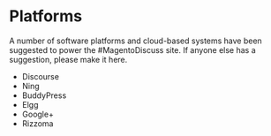 Platforms
=======

A number of software platforms and cloud-based systems have been suggested to power the #MagentoDiscuss site. If anyone else has a suggestion, please make it here.

* Discourse 
* Ning
* BuddyPress
* Elgg
* Google+
* Rizzoma